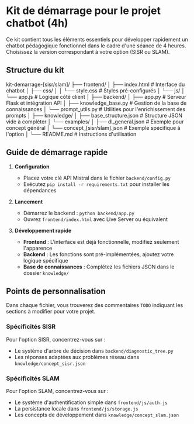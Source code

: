 # Kit de démarrage pour le projet chatbot (4h)

Ce kit contient tous les éléments essentiels pour développer rapidement un chatbot pédagogique fonctionnel dans le cadre d'une séance de 4 heures. Choisissez la version correspondant à votre option (SISR ou SLAM).

## Structure du kit

kit-demarrage-[sisr/slam]/
├── frontend/
│   ├── index.html         # Interface du chatbot
│   ├── css/
│   │   └── style.css      # Styles pré-configurés
│   └── js/
│       └── app.js         # Logique côté client
│
├── backend/
│   ├── app.py             # Serveur Flask et intégration API
│   ├── knowledge_base.py  # Gestion de la base de connaissances
│   └── prompt_utils.py    # Utilities pour l'enrichissement des prompts
│
├── knowledge/
│   ├── base_structure.json  # Structure JSON vide à compléter
│   └── examples/
│       ├── dl_general.json  # Exemple pour concept général
│       └── concept_[sisr/slam].json  # Exemple spécifique à l'option
│
└── README.md              # Instructions d'utilisation


## Guide de démarrage rapide

1. **Configuration**
   - Placez votre clé API Mistral dans le fichier `backend/config.py`
   - Exécutez `pip install -r requirements.txt` pour installer les dépendances

2. **Lancement**
   - Démarrez le backend : `python backend/app.py`
   - Ouvrez `frontend/index.html` avec Live Server ou équivalent

3. **Développement rapide**
   - **Frontend** : L'interface est déjà fonctionnelle, modifiez seulement l'apparence
   - **Backend** : Les fonctions sont pré-implémentées, ajoutez votre logique spécifique
   - **Base de connaissances** : Complétez les fichiers JSON dans le dossier `knowledge/`

## Points de personnalisation

Dans chaque fichier, vous trouverez des commentaires `TODO` indiquant les sections à modifier pour votre projet.

### Spécificités SISR

Pour l'option SISR, concentrez-vous sur :
- Le système d'arbre de décision dans `backend/diagnostic_tree.py`
- Les réponses adaptées aux problèmes réseau dans `knowledge/concept_sisr.json`

### Spécificités SLAM

Pour l'option SLAM, concentrez-vous sur :
- Le système d'authentification simple dans `frontend/js/auth.js`
- La persistance locale dans `frontend/js/storage.js`
- Les concepts de développement dans `knowledge/concept_slam.json`